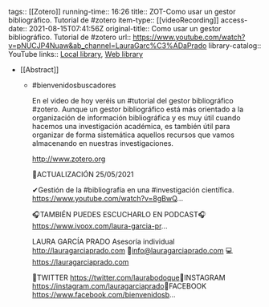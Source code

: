 tags:: [[Zotero]]
running-time:: 16:26
title:: ZOT-Como usar un gestor bibliográfico. Tutorial de #zotero
item-type:: [[videoRecording]]
access-date:: 2021-08-15T07:41:56Z
original-title:: Como usar un gestor bibliográfico. Tutorial de #zotero
url:: https://www.youtube.com/watch?v=pNUCJP4Nuaw&ab_channel=LauraGarc%C3%ADaPrado
library-catalog:: YouTube
links:: [Local library](zotero://select/library/items/CCWZPGPM), [Web library](https://www.zotero.org/users/8347879/items/CCWZPGPM)

- [[Abstract]]
	- #bienvenidosbuscadores
	  
	  En el video de hoy veréis un #tutorial del gestor bibliográfico #zotero. Aunque un gestor bibliográfico está más orientado a la organización de información bibliográfica y es muy útil cuando hacemos una investigación académica, es también útil para organizar de forma sistemática aquellos recursos que vamos almacenando en nuestras investigaciones.
	  
	  http://www.zotero.org
	  
	  📌ACTUALIZACIÓN 25/05/2021
	  
	  ✔Gestión de la #bibliografía en una #investigación científica. https://www.youtube.com/watch?v=8gBwQ...
	  
	  🎧TAMBIÉN PUEDES ESCUCHARLO EN PODCAST🎧 
	  https://www.ivoox.com/laura-garcia-pr... 
	  
	  LAURA GARCÍA PRADO 
	  Asesoría individual http://lauragarciaprado.com​
	  📨info@lauragarciaprado.com
	  💻https://lauragarciaprado.com​
	  
	  📌TWITTER 
	  https://twitter.com/laurabodoque​ 
	  📍INSTAGRAM 
	  https://instagram.com/lauragarciaprado​ 
	  📍FACEBOOK 
	  https://www.facebook.com/bienvenidosb...